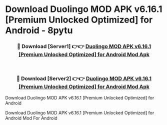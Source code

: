 # Download Duolingo MOD APK v6.16.1 [Premium Unlocked Optimized] for Android - 8pytu


<div align="center">
<h3>🔴 Download [Server1] 👉👉 <a href="https://apk-comot.site?title=Duolingo_MOD_APK_v6.16.1_[Premium_Unlocked_Optimized]_for_Android">Duolingo MOD APK v6.16.1 [Premium Unlocked Optimized] for Android Mod Apk</a></h3><br>
<h3>🔴 Download [Server2] 👉👉 <a href="https://apk-comot.site?title=Duolingo_MOD_APK_v6.16.1_[Premium_Unlocked_Optimized]_for_Android">Duolingo MOD APK v6.16.1 [Premium Unlocked Optimized] for Android Mod Apk</a></h3>
</div>



Download Duolingo MOD APK v6.16.1 [Premium Unlocked Optimized] for Android 

Download Duolingo MOD APK v6.16.1 [Premium Unlocked Optimized] for Android Mod For Android